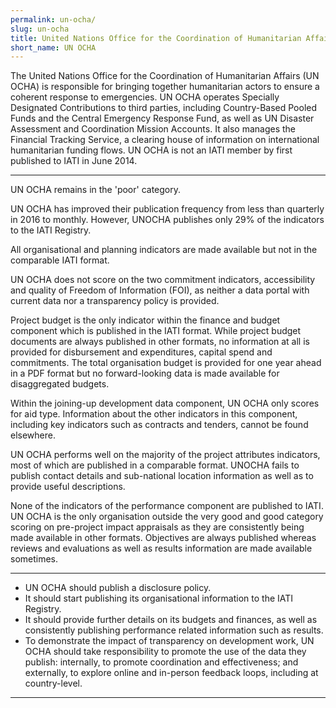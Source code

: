 ```yaml
---
permalink: un-ocha/
slug: un-ocha
title: United Nations Office for the Coordination of Humanitarian Affairs (UN OCHA)
short_name: UN OCHA
---
```


The United Nations Office for the Coordination of Humanitarian Affairs (UN OCHA) is responsible for bringing together humanitarian actors to ensure a coherent response to emergencies. UN OCHA operates Specially Designated Contributions to third parties, including Country-Based Pooled Funds and the Central Emergency Response Fund, as well as UN Disaster Assessment and Coordination Mission Accounts. It also manages the Financial Tracking Service, a clearing house of information on international humanitarian funding flows. UN OCHA is not an IATI member by first published to IATI in June 2014.

---

UN OCHA remains in the 'poor' category.

UN OCHA has improved their publication frequency from less than quarterly in 2016 to monthly. However, UNOCHA publishes only 29% of the indicators to the IATI Registry.

All organisational and planning indicators are made available but not in the comparable IATI format.

UN OCHA does not score on the two commitment indicators, accessibility and quality of Freedom of Information (FOI), as neither a data portal with current data nor a transparency policy is provided.

Project budget is the only indicator within the finance and budget component which is published in the IATI format. While project budget documents are always published in other formats, no information at all is provided for disbursement and expenditures, capital spend and commitments. The total organisation budget is provided for one year ahead in a PDF format but no forward-looking data is made available for disaggregated budgets.

Within the joining-up development data component, UN OCHA only scores for aid type. Information about the other indicators in this component, including key indicators such as contracts and tenders, cannot be found elsewhere.

UN OCHA performs well on the majority of the project attributes indicators, most of which are published in a comparable format. UNOCHA fails to publish contact details and sub-national location information as well as to provide useful descriptions.

None of the indicators of the performance component are published to IATI. UN OCHA is the only organisation outside the very good and good category scoring on pre-project impact appraisals as they are consistently being made available in other formats. Objectives are always published whereas reviews and evaluations as well as results information are made available sometimes.

---

 * UN OCHA should publish a disclosure policy.
 * It should start publishing its organisational information to the IATI Registry.
 * It should provide further details on its budgets and finances, as well as consistently publishing performance related information such as results.
 * To demonstrate the impact of transparency on development work, UN OCHA should take responsibility to promote the use of the data they publish: internally, to promote coordination and effectiveness; and externally, to explore online and in-person feedback loops, including at country-level.

---
